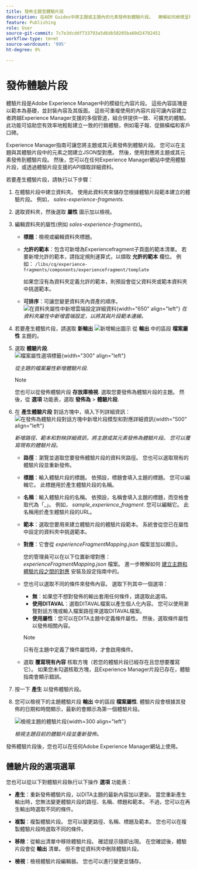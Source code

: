```yaml
---
title: 發佈主題至體驗片段
description: 在AEM Guides中將主題或主題內的元素發佈到體驗片段。  瞭解如何檢視呈現給主題的體驗片段並重新發佈。
feature: Publishing
role: User
source-git-commit: 7c7e3dcddf733793a5d6db50205ba60d24702451
workflow-type: tm+mt
source-wordcount: '995'
ht-degree: 0%

---
```



# 發佈體驗片段

體驗片段是Adobe Experience Manager中的模組化內容片段。 這些內容區塊是以範本為基礎，並封裝內容及其版面。 這些可重複使用的內容片段可讓內容建立者跨越Experience Manager支援的多個管道，組合併提供一致、可擴充的體驗。 此功能可協助您有效率地輕鬆建立一致的行銷體驗，例如電子報、促銷橫幅和客戶口碑。

Experience Manager指南可讓您將主題或其元素發佈到體驗片段。 您可以在主題與其體驗片段中的元素之間建立JSON型對應。 然後，使用對應將主題或其元素發佈到體驗片段。 然後，您可以在任何Experience Manager網站中使用體驗片段，或透過體驗片段支援的API擷取詳細資料。




若要產生體驗片段，請執行以下步驟：


1. 在體驗片段中建立資料夾。 使用此資料夾來儲存您根據體驗片段範本建立的體驗片段。 例如， *sales-experience-fragments*.
1. 選取資料夾，然後選取 **屬性** 圖示加以檢視。
1. 編輯資料夾的屬性(例如 *sales-experience-fragments*)。


   * **標題**：檢視或編輯資料夾標題。

   * **允許的範本**：包含可新增為Experiencefragment子頁面的範本清單。 若要新增允許的範本，請指定規則運算式，以擷取 **允許的範本** 欄位。
例如：
     `/libs/cq/experience-fragments/components/experiencefragment/template`

     如果您沒有為資料夾定義允許的範本，則預設會從父資料夾或範本資料夾中挑選範本。
   * **可排序**：可讓您變更資料夾內資產的順序。
     ![在資料夾屬性中新增雲端設定詳細資料](images/experience-fragment-folder-properties.png){width="650" align="left"}
     *在資料夾屬性中新增雲端設定，以將其與片段範本連線。*
1. 若要產生體驗片段，請選取 **新輸出** ![新增輸出圖示](./images/Add_icon.svg) 從 **輸出** 中的區段 **檔案屬性** 主題的。
1. 選取 **體驗片段**.\
   ![檔案屬性選項標籤](./images/file-properties-outputs.png){width="300" align="left"}

   *從主題的檔案屬性新增體驗片段*.

   >[!NOTE]
   >
   > 您也可以從發佈體驗片段 **存放庫檢視**. 選取您要發佈為體驗片段的主題。 然後，從 **選項** 功能表，選取 **發佈為** > **體驗片段**.

1. 在 **產生體驗片段** 對話方塊中，填入下列詳細資訊：
   ![在發佈為體驗片段對話方塊中新增片段模型和對應詳細資訊](images/experience-fragment-generate.png){width="500" align="left"}

   *新增路徑、範本和對映詳細資訊，將主題或其元素發佈為體驗片段。 您可以覆寫現有的體驗片段。*

   * **路徑**：瀏覽並選取您要發佈體驗片段的資料夾路徑。 您也可以選取現有的體驗片段並重新發佈。
   * **標題**：輸入體驗片段的標題。 依預設，標題會填入主題的標題。 您可以編輯它。 此標題用於產生體驗片段的名稱。
   * **名稱**：輸入體驗片段的名稱。 依預設，名稱會填入主題的標題，而空格會取代為「_」。 例如， *sample_experience_fragment*. 您可以編輯它。 此名稱用於產生體驗片段的URL。
   * **範本**：選取您要用來建立體驗片段的體驗片段範本。 系統會從您已在屬性中設定的資料夾中挑選範本。
   * **對應**：它會從 *experienceFragmentMapping.json* 檔案並加以顯示。



     您的管理員可以在以下位置新增對應： *experienceFragmentMapping.json* 檔案。  進一步瞭解如何 [建立主題和體驗片段之間的對應](../cs-install-guide/conf-experience-fragment-mapping-cs.md) 安裝及設定指南中的。

   * 您也可以選取不同的條件來發佈內容。  選取下列其中一個選項：


      * **無**：如果您不想對發佈的輸出套用任何條件，請選取此選項。
      * **使用DITAVAL**：選取DITAVAL檔案以產生個人化內容。 您可以使用瀏覽對話方塊或輸入檔案路徑來選取DITAVAL檔案。
      * **使用屬性**：您可以在DITA主題中定義條件屬性。 然後，選取條件屬性以發佈相關內容。

     >[!NOTE]
     > 
     >只有在主題中定義了條件屬性時，才會啟用條件。


   * 選取 **覆寫現有內容** 核取方塊（若您的體驗片段已經存在且您想要覆寫它）。 如果您未勾選核取方塊，且Experience Manager片段已存在，體驗指南會顯示錯誤。
1. 按一下 **產生** 以發佈體驗片段。
1. 您可以檢視下的主題體驗片段 **輸出** 中的區段 **檔案屬性**. 體驗片段會根據其發佈的日期和時間顯示，最新的會顯示為第一個體驗片段。

   ![檢視主題的體驗片段](images/experience-fragment-outputs.png){width=300 align=&quot;left&quot;}

   *檢視主題目前的體驗片段並重新發佈。*




發佈體驗片段後，您也可以在任何Adobe Experience Manager網站上使用。


## 體驗片段的選項選單

您也可以從以下對體驗片段執行以下操作 **選項** 功能表：

* **產生**：重新發佈體驗片段，以DITA主題的最新內容加以更新。 當您重新產生輸出時，您無法變更體驗片段的路徑、名稱、標題和範本。 不過，您可以在再生輸出時選取不同的條件。

* **複製**：複製體驗片段。 您可以變更路徑、名稱、標題及範本。 您也可以在複製體驗片段時選取不同的條件。

* **移除**：從輸出清單中移除體驗片段。 確認提示隨即出現。 在您確認後，體驗片段會從 **輸出** 清單。 但不會從資料夾中刪除體驗片段。

* **檢視**：檢視體驗片段編輯器。 您也可以進行變更並儲存。


